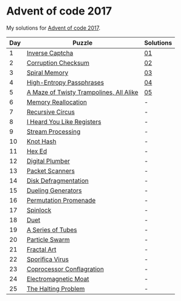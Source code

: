 # Advent of code 2017
My solutions for [Advent of code 2017](https://adventofcode.com/2017).

| Day | Puzzle                                                                         | Solutions  |
|-----|--------------------------------------------------------------------------------|------------|
| 1   | [Inverse Captcha](https://adventofcode.com/2017/day/1)                         | [01](./01) |
| 2   | [Corruption Checksum](https://adventofcode.com/2017/day/2)                     | [02](./02) |
| 3   | [Spiral Memory](https://adventofcode.com/2017/day/3)                           | [03](./03) |
| 4   | [High-Entropy Passphrases](https://adventofcode.com/2017/day/4)                | [04](./04) |
| 5   | [A Maze of Twisty Trampolines, All Alike](https://adventofcode.com/2017/day/5) | [05](./05) |
| 6   | [Memory Reallocation](https://adventofcode.com/2017/day/6)                     | -          |
| 7   | [Recursive Circus](https://adventofcode.com/2017/day/7)                        | -          |
| 8   | [I Heard You Like Registers](https://adventofcode.com/2017/day/8)              | -          |
| 9   | [Stream Processing](https://adventofcode.com/2017/day/9)                       | -          |
| 10  | [Knot Hash](https://adventofcode.com/2017/day/10)                              | -          |
| 11  | [Hex Ed](https://adventofcode.com/2017/day/11)                                 | -          |
| 12  | [Digital Plumber](https://adventofcode.com/2017/day/12)                        | -          |
| 13  | [Packet Scanners](https://adventofcode.com/2017/day/13)                        | -          |
| 14  | [Disk Defragmentation](https://adventofcode.com/2017/day/14)                   | -          |
| 15  | [Dueling Generators](https://adventofcode.com/2017/day/15)                     | -          |
| 16  | [Permutation Promenade](https://adventofcode.com/2017/day/16)                  | -          |
| 17  | [Spinlock](https://adventofcode.com/2017/day/17)                               | -          |
| 18  | [Duet](https://adventofcode.com/2017/day/18)                                   | -          |
| 19  | [A Series of Tubes](https://adventofcode.com/2017/day/19)                      | -          |
| 20  | [Particle Swarm](https://adventofcode.com/2017/day/20)                         | -          |
| 21  | [Fractal Art](https://adventofcode.com/2017/day/21)                            | -          |
| 22  | [Sporifica Virus](https://adventofcode.com/2017/day/22)                        | -          |
| 23  | [Coprocessor Conflagration](https://adventofcode.com/2017/day/23)              | -          |
| 24  | [Electromagnetic Moat](https://adventofcode.com/2017/day/24)                   | -          |
| 25  | [The Halting Problem](https://adventofcode.com/2017/day/25)                    | -          |